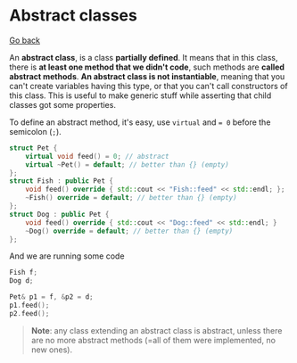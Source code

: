 # Abstract classes

[Go back](../index.md#structures-and-classes)

An **abstract class**, is a class **partially defined**. It means that in this class, there is **at least one method that we didn't code**, such methods are **called abstract methods**. **An abstract class is not instantiable**, meaning that you can't create variables having this type, or that you can't call constructors of this class. This is useful to make generic stuff while asserting that child classes got some properties.

To define an abstract method, it's easy, use `virtual` and `= 0` before the semicolon (`;`).

```cpp
struct Pet { 
	virtual void feed() = 0; // abstract
	virtual ~Pet() = default; // better than {} (empty)
};
struct Fish : public Pet {
    void feed() override { std::cout << "Fish::feed" << std::endl; };
    ~Fish() override = default; // better than {} (empty)
};
struct Dog : public Pet {
    void feed() override { std::cout << "Dog::feed" << std::endl; }
    ~Dog() override = default; // better than {} (empty)
};
```

And we are running some code

```cpp
Fish f;
Dog d;

Pet& p1 = f, &p2 = d;
p1.feed();
p2.feed();
```

> **Note**: any class extending an abstract class is abstract, unless there are no more abstract methods (=all of them were implemented, no new ones).